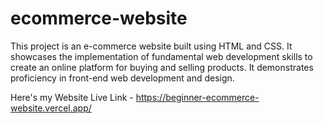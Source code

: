 # ecommerce-website
This project is an e-commerce website built using HTML and CSS. It showcases the implementation of fundamental web development skills to create an online platform for buying and selling products. It demonstrates proficiency in front-end web development and design.

Here's my Website Live Link - https://beginner-ecommerce-website.vercel.app/
